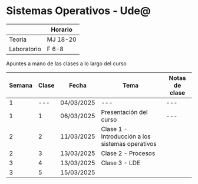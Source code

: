 # Sistemas Operativos - Ude@

|   |Horario|
|---|---|
|Teoria|MJ 18-20|
|Laboratorio|F 6-8|

Apuntes a mano de las clases a lo largo del curso

|Semana	| Clase	| Fecha |	Tema | Notas de clase |
|----|----|----|----|----|
|1	 | --- | 04/03/2025 | --- | --- |
|1	 | 1 | 06/03/2025 | Presentación del curso | --- |
|2   | 2 | 11/03/2025 | Clase 1 - Introducción a los sistemas operativos | |
|2   | 3 | 13/03/2025 | Clase 2 - Procesos ||
|3   | 4 | 13/03/2025 | Clase 3 - LDE ||
|3   | 5 | 15/03/2025 | ||
